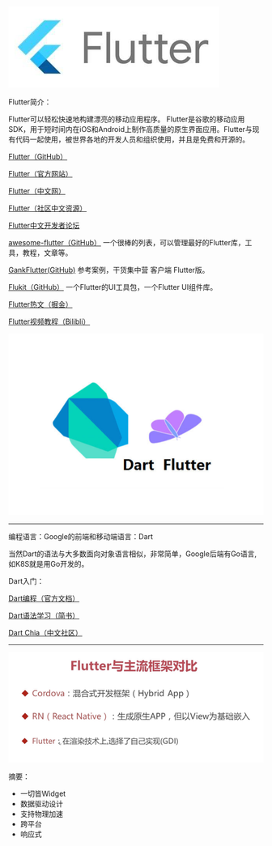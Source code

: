 ![](https://raw.githubusercontent.com/Blue-Oranges/CnblogApp/master/IMG/flutter.png)

Flutter简介：

Flutter可以轻松快速地构建漂亮的移动应用程序。
Flutter是谷歌的移动应用SDK，用于短时间内在iOS和Android上制作高质量的原生界面应用。Flutter与现有代码一起使用，被世界各地的开发人员和组织使用，并且是免费和开源的。

[Flutter（GitHub）](https://github.com/flutter/flutter)

[Flutter（官方网站）](https://flutter.io)

[Flutter（中文网）](https://flutterchina.club/)

[Flutter（社区中文资源）](https://flutter-io.cn/)

[Flutter中文开发者论坛](http://flutter-dev.cn/)

[awesome-flutter（GitHub）](https://github.com/Solido/awesome-flutter)   一个很棒的列表，可以管理最好的Flutter库，工具，教程，文章等。

[GankFlutter(GitHub)](https://github.com/ZQ330093887/GankFlutter)  参考案例，干货集中营 客户端 Flutter版。

[Flukit（GitHub）](https://github.com/flutterchina/flukit) 一个Flutter的UI工具包，一个Flutter UI组件库。

[Flutter热文（掘金）](https://www.jianshu.com/p/93b222357183)

[Flutter视频教程（Bilibli）](http://space.bilibili.com/29302915/favlist?fid=2994157)

![](https://raw.githubusercontent.com/Blue-Oranges/CnblogApp/master/IMG/dart.png)

------

编程语言：Google的前端和移动端语言：Dart 

当然Dart的语法与大多数面向对象语言相似，非常简单，Google后端有Go语言,如K8S就是用Go开发的。

Dart入门：

[Dart编程（官方文档）](https://www.dartlang.org/)

[Dart语法学习（简书）](https://www.jianshu.com/p/9e5f4c81cc7d)

[Dart Chia（中文社区）](https://www.dart-china.org/)



------

![](https://raw.githubusercontent.com/Blue-Oranges/CnblogApp/master/IMG/flutter1.png)

摘要：

- 一切皆Widget
- 数据驱动设计
- 支持物理加速
- 跨平台
- 响应式